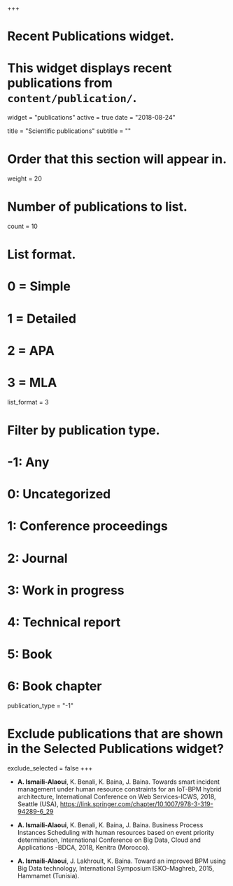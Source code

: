 +++
# Recent Publications widget.
# This widget displays recent publications from `content/publication/`.
widget = "publications"
active = true
date = "2018-08-24"

title = "Scientific publications"
subtitle = ""

# Order that this section will appear in.
weight = 20

# Number of publications to list.
count = 10

# List format.
#   0 = Simple
#   1 = Detailed
#   2 = APA
#   3 = MLA
list_format = 3

# Filter by publication type.
# -1: Any
#  0: Uncategorized
#  1: Conference proceedings
#  2: Journal
#  3: Work in progress
#  4: Technical report
#  5: Book
#  6: Book chapter
publication_type = "-1"

# Exclude publications that are shown in the Selected Publications widget?
exclude_selected = false
+++
* __A. Ismaili-Alaoui__, K. Benali, K. Baina, J. Baina.  Towards smart incident management under human resource
constraints for an IoT-BPM hybrid architecture, International Conference on Web Services-ICWS, 2018, Seattle (USA), https://link.springer.com/chapter/10.1007/978-3-319-94289-6_29

* __A. Ismaili-Alaoui__, K. Benali, K. Baina, J. Baina.  Business Process Instances Scheduling with human resources based on event priority determination, International Conference on Big Data, Cloud and Applications -BDCA, 2018, Kenitra (Morocco).

* __A. Ismaili-Alaoui__, J. Lakhrouit, K. Baina.  Toward an improved BPM using Big Data technology, International Symposium ISKO-Maghreb, 2015, Hammamet (Tunisia).




